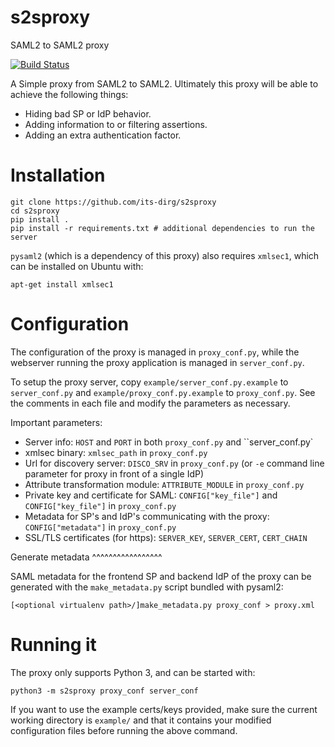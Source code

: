 # s2sproxy
SAML2 to SAML2 proxy

[![Build Status](https://travis-ci.org/its-dirg/s2sproxy.svg?branch=master)](https://travis-ci.org/its-dirg/s2sproxy)

A Simple proxy from SAML2 to SAML2.
Ultimately this proxy will be able to achieve the following things:

* Hiding bad SP or IdP behavior.
* Adding information to or filtering assertions.
* Adding an extra authentication factor.

Installation
============

    git clone https://github.com/its-dirg/s2sproxy
    cd s2sproxy
    pip install .
    pip install -r requirements.txt # additional dependencies to run the server
    
``pysaml2`` (which is a dependency of this proxy) also requires ``xmlsec1``, which can be installed on
Ubuntu with:

    apt-get install xmlsec1


Configuration
=============

The configuration of the proxy is managed in ``proxy_conf.py``, while the webserver
running the proxy application is managed in ``server_conf.py``.

To setup the proxy server, copy ``example/server_conf.py.example`` to
``server_conf.py`` and ``example/proxy_conf.py.example`` to ``proxy_conf.py``.
See the comments in each file and modify the parameters as necessary.

Important parameters:

* Server info: ``HOST`` and ``PORT`` in both ``proxy_conf.py`` and ``server_conf.py`
* xmlsec binary: ``xmlsec_path`` in ``proxy_conf.py``
* Url for discovery server: ``DISCO_SRV`` in ``proxy_conf.py`` (or ``-e`` command line parameter for proxy in front of a single IdP)
* Attribute transformation module: ``ATTRIBUTE_MODULE`` in ``proxy_conf.py``
* Private key and certificate for SAML: ``CONFIG["key_file"]`` and ``CONFIG["key_file"]`` in ``proxy_conf.py``
* Metadata for SP's and IdP's communicating with the proxy: ``CONFIG["metadata"]`` in ``proxy_conf.py``
* SSL/TLS certificates (for https): ``SERVER_KEY``, ``SERVER_CERT``, ``CERT_CHAIN``

Generate metadata
^^^^^^^^^^^^^^^^^

SAML metadata for the frontend SP and backend IdP of the proxy can be generated with the
``make_metadata.py`` script bundled with pysaml2:

    [<optional virtualenv path>/]make_metadata.py proxy_conf > proxy.xml

Running it
==========

The proxy only supports Python 3, and can be started with:

    python3 -m s2sproxy proxy_conf server_conf

If you want to use the example certs/keys provided, make sure the current working directory is 
``example/`` and that it contains your modified configuration files before running the above command. 
